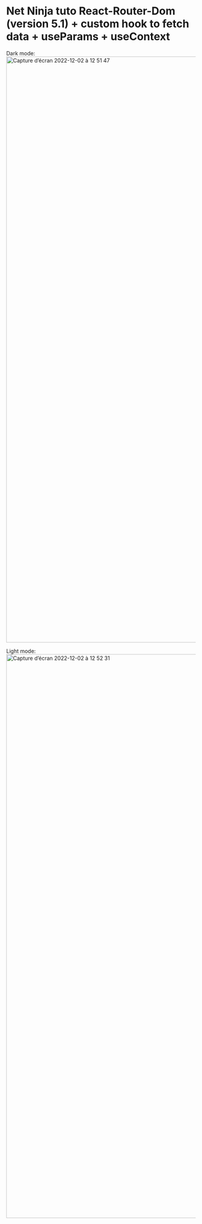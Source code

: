 <h1>Net Ninja tuto React-Router-Dom (version 5.1) + custom hook to fetch data + useParams + useContext</h1>
Dark mode:
<img width="1559" alt="Capture d’écran 2022-12-02 à 12 51 47" src="https://user-images.githubusercontent.com/60004408/205287053-7f67d5e0-633e-4b02-8556-bfd2c9d73d5f.png">

Light mode:
<img width="1500" alt="Capture d’écran 2022-12-02 à 12 52 31" src="https://user-images.githubusercontent.com/60004408/205287232-f2037a2b-a410-42e3-8d3c-8ed2cec5f47f.png">

